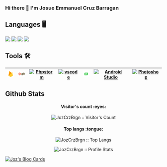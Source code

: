 ### Hi there 👋 I'm Josue Emmanuel Cruz Barragan


## Languages 🖥️

<img src="https://img.shields.io/badge/-Python-3C873A?style=flat&logo=Python&logoColor=white">
<img src="https://img.shields.io/badge/-Matlab-1572B6?style=flat&logo=Mathworks&logoColor=FFFFFF">
<img src="http://img.shields.io/badge/-Kotlin-F1502F?style=flat&logo=kotlin&logoColor=FFFFFF">
<img src="https://img.shields.io/badge/-C%20&%20C++-659ad2?style=flat&logo=c%2B%2B&logoColor=ffffff">

## Tools 🛠️

 [<img src="https://raw.githubusercontent.com/github/explore/80688e429a7d4ef2fca1e82350fe8e3517d3494d/topics/firebase/firebase.png" alt="firebase" width="24">](https://firebase.google.com/) | [<img src="https://raw.githubusercontent.com/github/explore/80688e429a7d4ef2fca1e82350fe8e3517d3494d/topics/git/git.png" alt="Git" width="24">](https://git-scm.com/) |  [<img src="https://logonoid.com/images/phpstorm-logo.png" alt="Phpstorm" width="24">](https://www.jetbrains.com/phpstorm/) | [<img src="https://upload.wikimedia.org/wikipedia/commons/thumb/2/2d/Visual_Studio_Code_1.18_icon.svg/1200px-Visual_Studio_Code_1.18_icon.svg.png" alt="vscode" width="24">](https://code.visualstudio.com/) |  [<img src="https://raw.githubusercontent.com/github/explore/80688e429a7d4ef2fca1e82350fe8e3517d3494d/topics/qt/qt.png" alt="QtDesigner" width="24">](https://www.qt.io/) | [<img src="https://logonoid.com/images/thumbs/android-studio-logo.png" alt="Android Studio" width="24">](https://developer.android.com/studio/) | [<img src="https://logonoid.com/images/thumbs/photoshop-logo.png" alt="Photoshop" width="24">](https://www.adobe.com/products/photoshop.html)
|---|---|---|---|---|---|---|

## Github Stats

<h4 align="center">Visitor's count :eyes:</h4>

<p align="center"><img src="https://profile-counter.glitch.me/{JozCrzBrgn}/count.svg" alt="JozCrzBrgn :: Visitor's Count" /></p>

<h4 align="center">Top langs :tongue:</h4>

<p align="center"><img src="https://github-readme-stats.vercel.app/api/top-langs/?username=JozCrzBrgn&langs_count=10&theme=tokyonight&layout=compact" alt="JozCrzBrgn :: Top Langs" /></p>

<p align="center"><img src="https://github-readme-stats.vercel.app/api?username=JozCrzBrgn&show_icons=true&title_color=fff&icon_color=79ff97&text_color=9f9f9f&bg_color=151515" alt="JozCrzBrgn :: Profile Stats" /></p>

[![Joz's Blog Cards](https://github-cards-external-blogs.JozCrzBrgn.vercel.app/getMediumBlogs?username=JozCrzBrgn&type=vertical)](https://codeingenieria.blogspot.com/2020/05/resistencia-flexion-simple-de-una.html)





